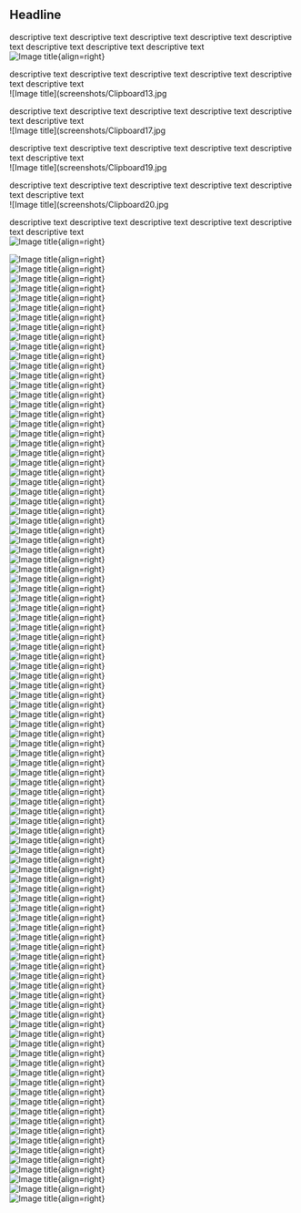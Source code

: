 ## Headline  

descriptive text descriptive text descriptive text descriptive text descriptive text descriptive text descriptive text descriptive text  
![Image title](screenshots/Clipboard10.jpg){align=right}  

descriptive text descriptive text descriptive text descriptive text descriptive text descriptive text   
![Image title](screenshots/Clipboard13.jpg

descriptive text descriptive text descriptive text descriptive text descriptive text descriptive text   
![Image title](screenshots/Clipboard17.jpg

descriptive text descriptive text descriptive text descriptive text descriptive text descriptive text   
![Image title](screenshots/Clipboard19.jpg

descriptive text descriptive text descriptive text descriptive text descriptive text descriptive text   
![Image title](screenshots/Clipboard20.jpg

descriptive text descriptive text descriptive text descriptive text descriptive text descriptive text   
![Image title](screenshots/Clipboard21.jpg){align=right}  
 
![Image title](screenshots/Clipboard23.jpg){align=right}  
![Image title](screenshots/Clipboard25.jpg){align=right}  
![Image title](screenshots/Clipboard26.jpg){align=right}  
![Image title](screenshots/Clipboard27.jpg){align=right}  
![Image title](screenshots/Clipboard28.jpg){align=right}  
![Image title](screenshots/Clipboard29.jpg){align=right}  
![Image title](screenshots/Clipboard30.jpg){align=right}  
![Image title](screenshots/Clipboard31.jpg){align=right}  
![Image title](screenshots/Clipboard33.jpg){align=right}  
![Image title](screenshots/Clipboard34.jpg){align=right}  
![Image title](screenshots/Clipboard35.jpg){align=right}  
![Image title](screenshots/Clipboard36.jpg){align=right}  
![Image title](screenshots/Clipboard37.jpg){align=right}  
![Image title](screenshots/Clipboard38.jpg){align=right}  
![Image title](screenshots/Clipboard39.jpg){align=right}  
![Image title](screenshots/Clipboard40.jpg){align=right}  
![Image title](screenshots/Clipboard43.jpg){align=right}  
![Image title](screenshots/Clipboard44.jpg){align=right}  
![Image title](screenshots/Clipboard45.jpg){align=right}  
![Image title](screenshots/Clipboard46.jpg){align=right}  
![Image title](screenshots/Clipboard47.jpg){align=right}  
![Image title](screenshots/Clipboard48.jpg){align=right}  
![Image title](screenshots/Clipboard49.jpg){align=right}  
![Image title](screenshots/Clipboard50.jpg){align=right}  
![Image title](screenshots/Clipboard51.jpg){align=right}  
![Image title](screenshots/Clipboard52.jpg){align=right}  
![Image title](screenshots/Clipboard58.jpg){align=right}  
![Image title](screenshots/Clipboard59.jpg){align=right}  
![Image title](screenshots/Clipboard60.jpg){align=right}  
![Image title](screenshots/Clipboard62.jpg){align=right}  
![Image title](screenshots/Clipboard63.jpg){align=right}  
![Image title](screenshots/Clipboard64.jpg){align=right}  
![Image title](screenshots/Clipboard65.jpg){align=right}  
![Image title](screenshots/Clipboard66.jpg){align=right}  
![Image title](screenshots/Clipboard67.jpg){align=right}  
![Image title](screenshots/Clipboard68.jpg){align=right}  
![Image title](screenshots/Clipboard69.jpg){align=right}  
![Image title](screenshots/Clipboard70.jpg){align=right}  
![Image title](screenshots/Clipboard71.jpg){align=right}  
![Image title](screenshots/Clipboard72.jpg){align=right}  
![Image title](screenshots/Clipboard74.jpg){align=right}  
![Image title](screenshots/Clipboard78.jpg){align=right}  
![Image title](screenshots/Clipboard80.jpg){align=right}  
![Image title](screenshots/Clipboard81.jpg){align=right}  
![Image title](screenshots/Clipboard82.jpg){align=right}  
![Image title](screenshots/Clipboard83.jpg){align=right}  
![Image title](screenshots/Clipboard84.jpg){align=right}  
![Image title](screenshots/Clipboard85.jpg){align=right}  
![Image title](screenshots/Clipboard86.jpg){align=right}  
![Image title](screenshots/Clipboard87.jpg){align=right}  
![Image title](screenshots/Clipboard88.jpg){align=right}  
![Image title](screenshots/Clipboard89.jpg){align=right}  
![Image title](screenshots/Clipboard90.jpg){align=right}  
![Image title](screenshots/Clipboard91.jpg){align=right}  
![Image title](screenshots/Clipboard92.jpg){align=right}  
![Image title](screenshots/Clipboard93.jpg){align=right}  
![Image title](screenshots/Clipboard94.jpg){align=right}  
![Image title](screenshots/Clipboard95.jpg){align=right}  
![Image title](screenshots/Clipboard96.jpg){align=right}  
![Image title](screenshots/Clipboard97.jpg){align=right}  
![Image title](screenshots/Clipboard98.jpg){align=right}  
![Image title](screenshots/Clipboard99.jpg){align=right}  
![Image title](screenshots/Clipboard100.jpg){align=right}  
![Image title](screenshots/Clipboard101.jpg){align=right}  
![Image title](screenshots/Clipboard102.jpg){align=right}  
![Image title](screenshots/Clipboard103.jpg){align=right}  
![Image title](screenshots/Clipboard104.jpg){align=right}  
![Image title](screenshots/Clipboard105.jpg){align=right}  
![Image title](screenshots/Clipboard107.jpg){align=right}  
![Image title](screenshots/Clipboard108.jpg){align=right}  
![Image title](screenshots/Clipboard109.jpg){align=right}  
![Image title](screenshots/Clipboard110.jpg){align=right}  
![Image title](screenshots/Clipboard111.jpg){align=right}  
![Image title](screenshots/Clipboard112.jpg){align=right}  
![Image title](screenshots/Clipboard113.jpg){align=right}  
![Image title](screenshots/Clipboard114.jpg){align=right}  
![Image title](screenshots/Clipboard115.jpg){align=right}  
![Image title](screenshots/Clipboard116.jpg){align=right}  
![Image title](screenshots/Clipboard119.jpg){align=right}  
![Image title](screenshots/Clipboard120.jpg){align=right}  
![Image title](screenshots/Clipboard121.jpg){align=right}  
![Image title](screenshots/Clipboard122.jpg){align=right}  
![Image title](screenshots/Clipboard123.jpg){align=right}  
![Image title](screenshots/Clipboard124.jpg){align=right}  
![Image title](screenshots/Clipboard125.jpg){align=right}  
![Image title](screenshots/Clipboard126.jpg){align=right}  
![Image title](screenshots/Clipboard127.jpg){align=right}  
![Image title](screenshots/Clipboard128.jpg){align=right}  
![Image title](screenshots/Clipboard129.jpg){align=right}  
![Image title](screenshots/Clipboard130.jpg){align=right}  
![Image title](screenshots/Clipboard131.jpg){align=right}  
![Image title](screenshots/Clipboard132.jpg){align=right}  
![Image title](screenshots/Clipboard133.jpg){align=right}  
![Image title](screenshots/Clipboard134.jpg){align=right}  
![Image title](screenshots/Clipboard135.jpg){align=right}  
![Image title](screenshots/Clipboard136.jpg){align=right}  
![Image title](screenshots/Clipboard137.jpg){align=right}  
![Image title](screenshots/Clipboard139.jpg){align=right}  